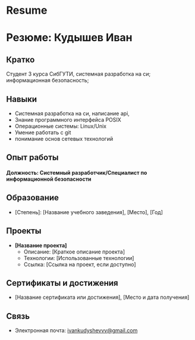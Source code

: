 # Resume

# Резюме: Кудышев Иван

## Кратко

Студент 3 курса СибГУТИ, системная разработка на си; информационная безопасность;

## Навыки

- Cистемная разработка на си, написание api, 
- Знание программного интерфейса POSIX
- Операционные системы: Linux/Unix
- Умение работать с git
- понимание основ сетевых технологий

## Опыт работы


#### Должность: Системный разработчик/Специалист по информационной безопасности

## Образование

- [Степень]: [Название учебного заведения], [Место], [Год]

## Проекты

- **[Название проекта]**
  - Описание: [Краткое описание проекта]
  - Технологии: [Использованные технологии]
  - Ссылка: [Ссылка на проект, если доступно]

## Сертификаты и достижения

- [Название сертификата или достижения], [Место и дата получения]

## Связь

- Электронная почта: ivankudyshevvv@gmail.com

